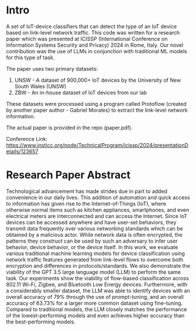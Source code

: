 # Intro

A set of IoT-device classifiers that can detect the type of an IoT device based on link-level network traffic. This code was written for a research paper which was presented at ICISSP (International Conference on Information Systems Security and Privacy) 2024 in Rome, Italy. Our novel contribution was the use of LLMs in conjunction with traditional ML models for this type of task.

The paper uses two primary datasets:
1. UNSW - A dataset of 900,000+ IoT devices by the University of New South Wales (UNSW) 
2. ZBW - An in-house dataset of IoT devices from our lab

These datasets were processed using a program called Protoflow (created by another paper author - Gabriel Morales) to extract the link-level network information.

The actual paper is provided in the repo (paper.pdf).

Conference Link: https://www.insticc.org/node/TechnicalProgram/icissp/2024/presentationDetails/123657

# Research Paper Abstract

Technological advancement has made strides due in part to added convenience in our daily lives. This addition of automation and quick access to information has given rise to the Internet-of-Things (IoT), where otherwise normal items such as kitchen appliances, smartphones, and even electrical meters are interconnected and can access the Internet. Since IoT devices can be accessed anywhere and have user-set behaviors, they transmit data frequently over various networking standards which can be obtained by a malicious actor. While network data is often encrypted, the patterns they construct can be used by such an adversary to infer user behavior, device behavior, or the device itself. In this work, we evaluate various traditional machine learning models for device classification using network traffic features generated from link-level flows to overcome both encryption and differences in protocols/standards. We also demonstrate the viability of the GPT 3.5 large language model (LLM) to perform the same task. Our experiments show the viability of flow-based classification across 802.11 Wi-Fi, Zigbee, and Bluetooth Low Energy devices. Furthermore, with a considerably smaller dataset, the LLM was able to identify devices with an overall accuracy of 79% through the use of prompt-tuning, and an overall accuracy of 63.73% for a larger more common dataset using fine-tuning. Compared to traditional models, the LLM closely matches the performance of the lowest-performing models and even achieves higher accuracy
than the best-performing models.
